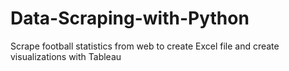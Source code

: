 # Data-Scraping-with-Python
Scrape football statistics from web to create Excel file and create visualizations with Tableau
